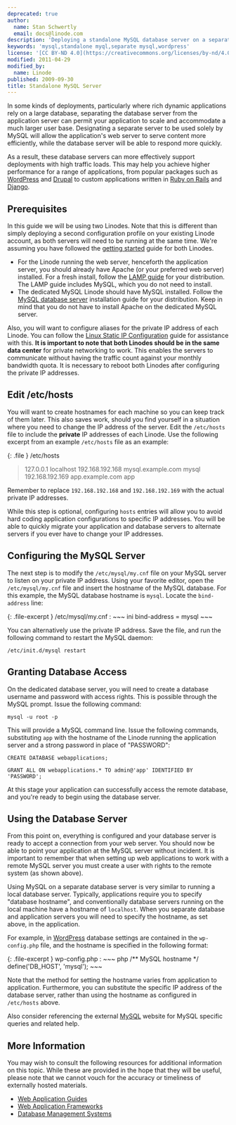 ```yaml
---
deprecated: true
author:
  name: Stan Schwertly
  email: docs@linode.com
description: 'Deploying a standalone MySQL database server on a separate Linode for increased application performance.'
keywords: 'mysql,standalone myql,separate mysql,wordpress'
license: '[CC BY-ND 4.0](https://creativecommons.org/licenses/by-nd/4.0)'
modified: 2011-04-29
modified_by:
  name: Linode
published: 2009-09-30
title: Standalone MySQL Server
---
```


In some kinds of deployments, particularly where rich dynamic applications rely on a large database, separating the database server from the application server can permit your application to scale and accommodate a much larger user base. Designating a separate server to be used solely by MySQL will allow the application's web server to serve content more efficiently, while the database server will be able to respond more quickly.

As a result, these database servers can more effectively support deployments with high traffic loads. This may help you achieve higher performance for a range of applications, from popular packages such as [WordPress](/docs/web-applications/cms-guides/wordpress/) and [Drupal](/docs/web-applications/cms-guides/drupal/) to custom applications written in [Ruby on Rails](/docs/frameworks/) and [Django](/docs/frameworks/).

Prerequisites
-------------

In this guide we will be using two Linodes. Note that this is different than simply deploying a second configuration profile on your existing Linode account, as both servers will need to be running at the same time. We're assuming you have followed the [getting started](/docs/getting-started/) guide for both Linodes.

-   For the Linode running the web server, henceforth the application server, you should already have Apache (or your preferred web server) installed. For a fresh install, follow the [LAMP guide](/docs/lamp-guides/) for your distribution. The LAMP guide includes MySQL, which you do not need to install.
-   The dedicated MySQL Linode should have MySQL installed. Follow the [MySQL database server](/docs/databases/mysql/) installation guide for your distribution. Keep in mind that you do not have to install Apache on the dedicated MySQL server.

Also, you will want to configure aliases for the private IP address of each Linode. You can follow the [Linux Static IP Configuration](/docs/networking/configuring-static-ip-interfaces) guide for assistance with this. **It is important to note that both Linodes should be in the same data center** for private networking to work. This enables the servers to communicate without having the traffic count against your monthly bandwidth quota. It is necessary to reboot both Linodes after configuring the private IP addresses.

Edit /etc/hosts
---------------

You will want to create hostnames for each machine so you can keep track of them later. This also saves work, should you find yourself in a situation where you need to change the IP address of the server. Edit the `/etc/hosts` file to include the **private** IP addresses of each Linode. Use the following excerpt from an example `/etc/hosts` file as an example:

{: .file }
/etc/hosts

> 127.0.0.1 localhost 192.168.192.168 mysql.example.com mysql 192.168.192.169 app.example.com app

Remember to replace `192.168.192.168` and `192.168.192.169` with the actual private IP addresses.

While this step is optional, configuring `hosts` entries will allow you to avoid hard coding application configurations to specific IP addresses. You will be able to quickly migrate your application and database servers to alternate servers if you ever have to change your IP addresses.

Configuring the MySQL Server
----------------------------

The next step is to modify the `/etc/mysql/my.cnf` file on your MySQL server to listen on your private IP address. Using your favorite editor, open the `/etc/mysql/my.cnf` file and insert the hostname of the MySQL database. For this example, the MySQL database hostname is `mysql`. Locate the `bind-address` line:

{: .file-excerpt }
/etc/mysql/my.cnf
:   ~~~ ini
    bind-address = mysql
    ~~~

You can alternatively use the private IP address. Save the file, and run the following command to restart the MySQL daemon:

    /etc/init.d/mysql restart

Granting Database Access
------------------------

On the dedicated database server, you will need to create a database username and password with access rights. This is possible through the MySQL prompt. Issue the following command:

    mysql -u root -p

This will provide a MySQL command line. Issue the following commands, substituting `app` with the hostname of the Linode running the application server and a strong password in place of "PASSWORD":

    CREATE DATABASE webapplications;

    GRANT ALL ON webapplications.* TO admin@'app' IDENTIFIED BY 'PASSWORD';

At this stage your application can successfully access the remote database, and you're ready to begin using the database server.

Using the Database Server
-------------------------

From this point on, everything is configured and your database server is ready to accept a connection from your web server. You should now be able to point your application at the MySQL server without incident. It is important to remember that when setting up web applications to work with a remote MySQL server you must create a user with rights to the remote system (as shown above).

Using MySQL on a separate database server is very similar to running a local database server. Typically, applications require you to specify "database hostname", and conventionally database servers running on the local machine have a hostname of `localhost`. When you separate database and application servers you will need to specify the hostname, as set above, in the application.

For example, in [WordPress](/docs/web-applications/cms-guides/wordpress/) database settings are contained in the `wp-config.php` file, and the hostname is specified in the following format:

{: .file-excerpt }
wp-config.php
:   ~~~ php
    /** MySQL hostname */ 
    define('DB_HOST', 'mysql');
    ~~~

Note that the method for setting the hostname varies from application to application. Furthermore, you can substitute the specific IP address of the database server, rather than using the hostname as configured in `/etc/hosts` above.

Also consider referencing the external [MySQL](http://www.mysql.com/) website for MySQL specific queries and related help.

More Information
----------------

You may wish to consult the following resources for additional information on this topic. While these are provided in the hope that they will be useful, please note that we cannot vouch for the accuracy or timeliness of externally hosted materials.

- [Web Application Guides](/docs/web-applications/)
- [Web Application Frameworks](/docs/frameworks/)
- [Database Management Systems](/docs/databases/)



